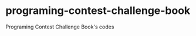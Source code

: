 programing-contest-challenge-book
=================================

Programing Contest Challenge Book's codes
